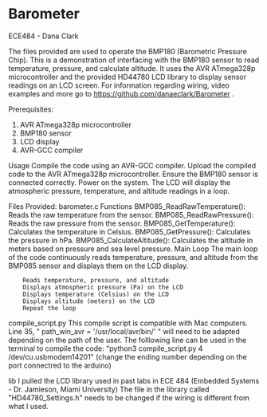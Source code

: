 # Barometer
ECE484 - Dana Clark

The files provided are used to operate the BMP180 (Barometric Pressure Chip). 
This is a demonstration of interfacing with the BMP180 sensor to read temperature, pressure, and calculate altitude. 
It uses the AVR ATmega328p microcontroller and the provided HD44780 LCD library to display sensor readings on an LCD screen.
For information regarding wiring, video examples and more go to https://github.com/danaeclark/Barometer .

Prerequisites:
1. AVR ATmega328p microcontroller
2. BMP180 sensor
3. LCD display
4. AVR-GCC compiler

Usage
    Compile the code using an AVR-GCC compiler.
    Upload the compiled code to the AVR ATmega328p microcontroller.
    Ensure the BMP180 sensor is connected correctly.
    Power on the system.
    The LCD will display the atmospheric pressure, temperature, and altitude readings in a loop.

Files Provided:
barometer.c 
    Functions
        BMP085_ReadRawTemperature(): Reads the raw temperature from the sensor.
        BMP085_ReadRawPressure(): Reads the raw pressure from the sensor.
        BMP085_GetTemperature(): Calculates the temperature in Celsius.
        BMP085_GetPressure(): Calculates the pressure in hPa.
        BMP085_CalculateAltitude(): Calculates the altitude in meters based on pressure and sea level pressure.
    Main Loop
        The main loop of the code continuously reads temperature, pressure, and altitude from the BMP085 sensor and displays them on the LCD display.
        
        Reads temperature, pressure, and altitude
        Displays atmospheric pressure (Pa) on the LCD
        Displays temperature (Celsius) on the LCD
        Displays altitude (meters) on the LCD
        Repeat the loop
        
compile_script.py
    This compile script is compatible with Mac computers. Line 35, " path_win_avr = '/usr/local/avr/bin/' " will need to be adapted depending on the path of the user.
    The folllowing line can be used in the terminal to compile the code: "python3 compile_script.py 4 /dev/cu.usbmodem14201" 
    (change the ending number depending on the port connectred to the arduino)

lib
    I pulled the LCD library used in past labs in ECE 484 (Embedded Systems - Dr. Jamieson, Miami University) 
    The file in the library called "HD44780_Settings.h" needs to be changed if the wiring is different from what I used.
